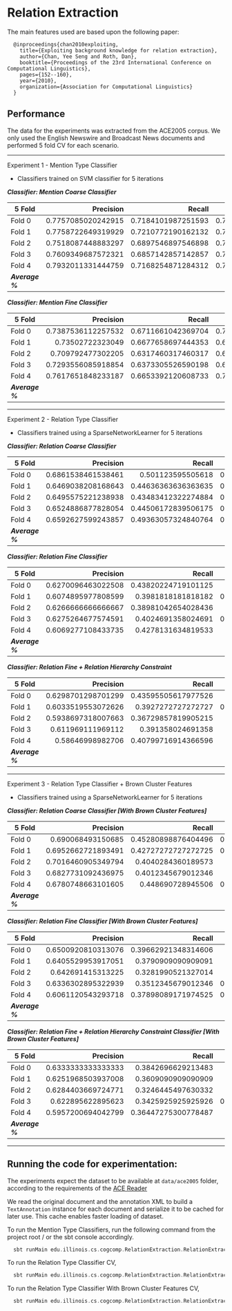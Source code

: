 # Relation Extraction

The main features used are based upon the following paper:

```
  @inproceedings{chan2010exploiting,
    title={Exploiting background knowledge for relation extraction},
    author={Chan, Yee Seng and Roth, Dan},
    booktitle={Proceedings of the 23rd International Conference on Computational Linguistics},
    pages={152--160},
    year={2010},
    organization={Association for Computational Linguistics}
  }
```

## Performance

The data for the experiments was extracted from the ACE2005 corpus. We only used the
English Newswire and Broadcast News documents and performed 5 fold CV for each scenario.

--------------------------------------------------------------------------------
Experiment 1 - Mention Type Classifier 

- Classifiers trained on SVM classifier for 5 iterations

***Classifier: Mention Coarse Classifier***

5 Fold | Precision | Recall | F1
--- | ---: | ---: | ---:
Fold 0 | 0.7757085020242915 | 0.7184101987251593 | 0.7459606774381935
Fold 1 | 0.7758722649319929 | 0.7210772190162132 | 0.7474718701039736
Fold 2 | 0.7518087448883297 | 0.6897546897546898 | 0.7194461167971102
Fold 3 | 0.7609349687572321 | 0.6857142857142857 | 0.7213690215006581
Fold 4 | 0.7932011331444759 | 0.7168254871284312 | 0.7530818079940231
***Average %*** | 

***Classifier: Mention Fine Classifier***

5 Fold | Precision | Recall | F1
--- | ---: | ---: | ---:
Fold 0 | 0.7387536112257532 | 0.6711661042369704 | 0.7033398821218075
Fold 1 | 0.73502722323049   | 0.6677658697444353 | 0.6997840172786177
Fold 2 | 0.709792477302205  | 0.6317460317460317 | 0.6684990074820583
Fold 3 | 0.7293556085918854 | 0.6373305526590198 | 0.6802448525319978
Fold 4 | 0.7617651848233187 | 0.6653392120608733 | 0.7102945642271485
***Average %*** | 

--------------------------------------------------------------------------------
Experiment 2 - Relation Type Classifier

- Classifiers trained using a SparseNetworkLearner for 5 iterations

***Classifier: Relation Coarse Classifier***

5 Fold | Precision | Recall | F1
--- | ---: | ---: | ---:
Fold 0 | 0.6861538461538461 | 0.501123595505618   | 0.5792207792207793
Fold 1 | 0.6469038208168643 | 0.44636363636363635 | 0.5282409897794513
Fold 2 | 0.6495575221238938 | 0.43483412322274884 | 0.5209368346344926
Fold 3 | 0.6524886877828054 | 0.44506172839506175 | 0.5291743119266055
Fold 4 | 0.6592627599243857 | 0.49363057324840764 | 0.5645487656819101
***Average %*** | 

***Classifier: Relation Fine Classifier***

5 Fold | Precision | Recall | F1
--- | ---: | ---: | ---:
Fold 0 | 0.6270096463022508 | 0.43820224719101125 | 0.5158730158730159
Fold 1 | 0.6074895977808599 | 0.3981818181818182  | 0.48105436573311366
Fold 2 | 0.6266666666666667 | 0.38981042654028436 | 0.4806428049671293
Fold 3 | 0.6275264677574591 | 0.4024691358024691  | 0.49040992854456567
Fold 4 | 0.6069277108433735 | 0.4278131634819533  | 0.50186799501868
***Average %*** | 

***Classifier: Relation Fine + Relation Hierarchy Constraint***

5 Fold | Precision | Recall | F1
--- | ---: | ---: | ---:
Fold 0 | 0.6298701298701299 | 0.43595505617977526 | 0.5152722443559097
Fold 1 | 0.6033519553072626 | 0.3927272727272727  | 0.47577092511013214
Fold 2 | 0.5938697318007663 | 0.36729857819905215 | 0.4538799414348463
Fold 3 | 0.611969111969112  | 0.391358024691358   | 0.4774096385542169
Fold 4 | 0.58646998982706   | 0.40799716914366596 | 0.4812186978297162
***Average %*** | 

--------------------------------------------------------------------------------
Experiment 3 - Relation Type Classifier + Brown Cluster Features

- Classifiers trained using a SparseNetworkLearner for 5 iterations

***Classifier: Relation Coarse Classifier [With Brown Cluster Features]***

5 Fold | Precision | Recall | F1
--- | ---: | ---: | ---:
Fold 0 | 0.690068493150685  | 0.45280898876404496 | 0.5468113975576663
Fold 1 | 0.6952662721893491 | 0.42727272727272725 | 0.5292792792792793
Fold 2 | 0.7016460905349794 | 0.4040284360189573  | 0.512781954887218
Fold 3 | 0.6827731092436975 | 0.4012345679012346  | 0.505443234836703
Fold 4 | 0.6780748663101605 | 0.448690728945506   | 0.5400340715502556
***Average %*** | 

***Classifier: Relation Fine Classifier [With Brown Cluster Features]***

5 Fold | Precision | Recall | F1
--- | ---: | ---: | ---:
Fold 0 | 0.6500920810313076 | 0.39662921348314606 | 0.4926727145847872
Fold 1 | 0.6405529953917051 | 0.3790909090909091  | 0.4762992575671045
Fold 2 | 0.642691415313225  | 0.3281990521327014  | 0.4345098039215686
Fold 3 | 0.6336302895322939 | 0.3512345679012346  | 0.45194598888006354
Fold 4 | 0.6061120543293718 | 0.37898089171974525 | 0.46636185499673416
***Average %*** | 

***Classifier: Relation Fine + Relation Hierarchy Constraint Classifier [With Brown Cluster Features]***

5 Fold | Precision | Recall | F1
--- | ---: | ---: | ---:
Fold 0 | 0.6333333333333333 | 0.3842696629213483  | 0.4783216783216783
Fold 1 | 0.6251968503937008 | 0.3609090909090909  | 0.4576368876080691
Fold 2 | 0.6284403669724771 | 0.3246445497630332  | 0.4281250000000001
Fold 3 | 0.622895622895623  | 0.3425925925925926  | 0.44205495818399043
Fold 4 | 0.5957200694042799 | 0.36447275300778487 | 0.4522502744237102
***Average %*** | 

--------------------------------------------------------------------------------

## Running the code for experimentation:

The experiments expect the dataset to be available at `data/ace2005` folder, according to the requirements of the [ACE Reader](https://github.com/IllinoisCogComp/illinois-cogcomp-nlp/blob/master/corpusreaders/doc/ACEReader.md)

We read the original document and the annotation XML to build a `TextAnnotation` instance
for each document and serialize it to be cached for later use. This cache enables faster loading of dataset.

To run the Mention Type Classifiers, run the following command from the project root /
or the sbt console accordingly.

```scala
  sbt runMain edu.illinois.cs.cogcomp.RelationExtraction.RelationExtractionApp MentionCV
```

To run the Relation Type Classifier CV,

```scala
  sbt runMain edu.illinois.cs.cogcomp.RelationExtraction.RelationExtractionApp RelationCV
```

To run the Relation Type Classifier With Brown Cluster Features CV,

```scala
  sbt runMain edu.illinois.cs.cogcomp.RelationExtraction.RelationExtractionApp RelationCVWithBrownClusterFeatures
```
